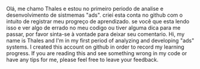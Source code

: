 Olá, me chamo Thales e estou no primeiro periodo de analise e desenvolvimento de sistmemas "ads". criei esta conta no github com o intuito de registrar meu progreço de aprendizado. se você que esta lendo isso e ver algo de errado no meu codigo ou tiver alguma dica para me passar, por favor sinta-se à vontade para deixar seu comentario.
Hi, my name is Thales and I'm in my first period of analyzing and developing "ads" systems. I created this account on github in order to record my learning progress. If you are reading this and see something wrong in my code or have any tips for me, please feel free to leave your feedback.
